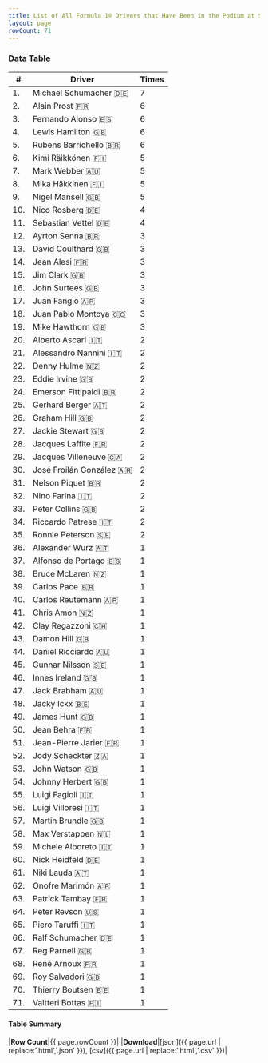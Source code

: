 ```yaml
---
title: List of All Formula 1® Drivers that Have Been in the Podium at Silverstone Circuit
layout: page
rowCount: 71
---
```


<canvas id="chart" width="400" height="180"></canvas>
<script>
var data = {
    "datasets": [
        {
            "backgroundColor": [
                "#f3a935",
                "#f3a935",
                "#f3a935",
                "#f3a935",
                "#f3a935",
                "#f3a935",
                "#f3a935",
                "#f3a935",
                "#f3a935",
                "#f3a935",
                "#f3a935",
                "#f3a935",
                "#f3a935",
                "#f3a935",
                "#f3a935",
                "#f3a935",
                "#f3a935",
                "#f3a935",
                "#f3a935",
                "#f3a935",
                "#f3a935",
                "#f3a935",
                "#f3a935",
                "#f3a935",
                "#f3a935",
                "#f3a935",
                "#f3a935",
                "#f3a935",
                "#f3a935",
                "#f3a935",
                "#f3a935",
                "#f3a935",
                "#f3a935",
                "#f3a935",
                "#f3a935",
                "#f3a935",
                "#f3a935",
                "#f3a935",
                "#f3a935",
                "#f3a935",
                "#f3a935",
                "#f3a935",
                "#f3a935",
                "#f3a935",
                "#f3a935",
                "#f3a935",
                "#f3a935",
                "#f3a935",
                "#f3a935",
                "#f3a935",
                "#f3a935",
                "#f3a935",
                "#f3a935",
                "#f3a935",
                "#f3a935",
                "#f3a935",
                "#f3a935",
                "#f3a935",
                "#f3a935",
                "#f3a935",
                "#f3a935",
                "#f3a935",
                "#f3a935",
                "#f3a935",
                "#f3a935",
                "#f3a935",
                "#f3a935",
                "#f3a935",
                "#f3a935",
                "#f3a935",
                "#f3a935"
            ],
            "borderColor": [
                "#f68639",
                "#f68639",
                "#f68639",
                "#f68639",
                "#f68639",
                "#f68639",
                "#f68639",
                "#f68639",
                "#f68639",
                "#f68639",
                "#f68639",
                "#f68639",
                "#f68639",
                "#f68639",
                "#f68639",
                "#f68639",
                "#f68639",
                "#f68639",
                "#f68639",
                "#f68639",
                "#f68639",
                "#f68639",
                "#f68639",
                "#f68639",
                "#f68639",
                "#f68639",
                "#f68639",
                "#f68639",
                "#f68639",
                "#f68639",
                "#f68639",
                "#f68639",
                "#f68639",
                "#f68639",
                "#f68639",
                "#f68639",
                "#f68639",
                "#f68639",
                "#f68639",
                "#f68639",
                "#f68639",
                "#f68639",
                "#f68639",
                "#f68639",
                "#f68639",
                "#f68639",
                "#f68639",
                "#f68639",
                "#f68639",
                "#f68639",
                "#f68639",
                "#f68639",
                "#f68639",
                "#f68639",
                "#f68639",
                "#f68639",
                "#f68639",
                "#f68639",
                "#f68639",
                "#f68639",
                "#f68639",
                "#f68639",
                "#f68639",
                "#f68639",
                "#f68639",
                "#f68639",
                "#f68639",
                "#f68639",
                "#f68639",
                "#f68639",
                "#f68639"
            ],
            "borderWidth": 1,
            "data": [
                7.0,
                6.0,
                6.0,
                6.0,
                6.0,
                5.0,
                5.0,
                5.0,
                5.0,
                4.0,
                4.0,
                3.0,
                3.0,
                3.0,
                3.0,
                3.0,
                3.0,
                3.0,
                3.0,
                2.0,
                2.0,
                2.0,
                2.0,
                2.0,
                2.0,
                2.0,
                2.0,
                2.0,
                2.0,
                2.0,
                2.0,
                2.0,
                2.0,
                2.0,
                2.0,
                1.0,
                1.0,
                1.0,
                1.0,
                1.0,
                1.0,
                1.0,
                1.0,
                1.0,
                1.0,
                1.0,
                1.0,
                1.0,
                1.0,
                1.0,
                1.0,
                1.0,
                1.0,
                1.0,
                1.0,
                1.0,
                1.0,
                1.0,
                1.0,
                1.0,
                1.0,
                1.0,
                1.0,
                1.0,
                1.0,
                1.0,
                1.0,
                1.0,
                1.0,
                1.0,
                1.0
            ],
            "label": "Times"
        }
    ],
    "labels": [
        "Michael Schumacher",
        "Alain Prost",
        "Fernando Alonso",
        "Lewis Hamilton",
        "Rubens Barrichello",
        "Kimi Räikkönen",
        "Mark Webber",
        "Mika Häkkinen",
        "Nigel Mansell",
        "Nico Rosberg",
        "Sebastian Vettel",
        "Ayrton Senna",
        "David Coulthard",
        "Jean Alesi",
        "Jim Clark",
        "John Surtees",
        "Juan Fangio",
        "Juan Pablo Montoya",
        "Mike Hawthorn",
        "Alberto Ascari",
        "Alessandro Nannini",
        "Denny Hulme",
        "Eddie Irvine",
        "Emerson Fittipaldi",
        "Gerhard Berger",
        "Graham Hill",
        "Jackie Stewart",
        "Jacques Laffite",
        "Jacques Villeneuve",
        "José Froilán González",
        "Nelson Piquet",
        "Nino Farina",
        "Peter Collins",
        "Riccardo Patrese",
        "Ronnie Peterson",
        "Alexander Wurz",
        "Alfonso de Portago",
        "Bruce McLaren",
        "Carlos Pace",
        "Carlos Reutemann",
        "Chris Amon",
        "Clay Regazzoni",
        "Damon Hill",
        "Daniel Ricciardo",
        "Gunnar Nilsson",
        "Innes Ireland",
        "Jack Brabham",
        "Jacky Ickx",
        "James Hunt",
        "Jean Behra",
        "Jean-Pierre Jarier",
        "Jody Scheckter",
        "John Watson",
        "Johnny Herbert",
        "Luigi Fagioli",
        "Luigi Villoresi",
        "Martin Brundle",
        "Max Verstappen",
        "Michele Alboreto",
        "Nick Heidfeld",
        "Niki Lauda",
        "Onofre Marimón",
        "Patrick Tambay",
        "Peter Revson",
        "Piero Taruffi",
        "Ralf Schumacher",
        "Reg Parnell",
        "René Arnoux",
        "Roy Salvadori",
        "Thierry Boutsen",
        "Valtteri Bottas"
    ]
};
var options = {
  legend: {
    display: false
  },
  scales: {
    xAxes: [{
      ticks: {
        beginAtZero: true,
        maxRotation: 180,
        display: window.innerWidth > 800
      }
    }],
    yAxes: [{
      ticks: {
        beginAtZero: true
      }
    }]
  },
  onResize: function(chart, size) {
    chart.options.scales.xAxes[0].ticks.display = size.width > 800;
  }
};
var chart = new Chart("chart", {
    data: data,
    type: 'bar',
    options: options
});
</script>

<!-- div id="chart-navigation">
<button onclick="window.location = chart.toBase64Image();">Save as Image</button>
<button onclick="window.location = chart.toBase64Image();">Hello</button>
<button onclick="window.location = chart.toBase64Image();">Hello</button>
<select>
<option>one</option>
<option>two</option>
<option>three</option>
</select>
</div -->




### Data Table

| # | Driver | Times |
|--|--|--|
| 1. | Michael Schumacher 🇩🇪 | 7 |
| 2. | Alain Prost 🇫🇷 | 6 |
| 3. | Fernando Alonso 🇪🇸 | 6 |
| 4. | Lewis Hamilton 🇬🇧 | 6 |
| 5. | Rubens Barrichello 🇧🇷 | 6 |
| 6. | Kimi Räikkönen 🇫🇮 | 5 |
| 7. | Mark Webber 🇦🇺 | 5 |
| 8. | Mika Häkkinen 🇫🇮 | 5 |
| 9. | Nigel Mansell 🇬🇧 | 5 |
| 10. | Nico Rosberg 🇩🇪 | 4 |
| 11. | Sebastian Vettel 🇩🇪 | 4 |
| 12. | Ayrton Senna 🇧🇷 | 3 |
| 13. | David Coulthard 🇬🇧 | 3 |
| 14. | Jean Alesi 🇫🇷 | 3 |
| 15. | Jim Clark 🇬🇧 | 3 |
| 16. | John Surtees 🇬🇧 | 3 |
| 17. | Juan Fangio 🇦🇷 | 3 |
| 18. | Juan Pablo Montoya 🇨🇴 | 3 |
| 19. | Mike Hawthorn 🇬🇧 | 3 |
| 20. | Alberto Ascari 🇮🇹 | 2 |
| 21. | Alessandro Nannini 🇮🇹 | 2 |
| 22. | Denny Hulme 🇳🇿 | 2 |
| 23. | Eddie Irvine 🇬🇧 | 2 |
| 24. | Emerson Fittipaldi 🇧🇷 | 2 |
| 25. | Gerhard Berger 🇦🇹 | 2 |
| 26. | Graham Hill 🇬🇧 | 2 |
| 27. | Jackie Stewart 🇬🇧 | 2 |
| 28. | Jacques Laffite 🇫🇷 | 2 |
| 29. | Jacques Villeneuve 🇨🇦 | 2 |
| 30. | José Froilán González 🇦🇷 | 2 |
| 31. | Nelson Piquet 🇧🇷 | 2 |
| 32. | Nino Farina 🇮🇹 | 2 |
| 33. | Peter Collins 🇬🇧 | 2 |
| 34. | Riccardo Patrese 🇮🇹 | 2 |
| 35. | Ronnie Peterson 🇸🇪 | 2 |
| 36. | Alexander Wurz 🇦🇹 | 1 |
| 37. | Alfonso de Portago 🇪🇸 | 1 |
| 38. | Bruce McLaren 🇳🇿 | 1 |
| 39. | Carlos Pace 🇧🇷 | 1 |
| 40. | Carlos Reutemann 🇦🇷 | 1 |
| 41. | Chris Amon 🇳🇿 | 1 |
| 42. | Clay Regazzoni 🇨🇭 | 1 |
| 43. | Damon Hill 🇬🇧 | 1 |
| 44. | Daniel Ricciardo 🇦🇺 | 1 |
| 45. | Gunnar Nilsson 🇸🇪 | 1 |
| 46. | Innes Ireland 🇬🇧 | 1 |
| 47. | Jack Brabham 🇦🇺 | 1 |
| 48. | Jacky Ickx 🇧🇪 | 1 |
| 49. | James Hunt 🇬🇧 | 1 |
| 50. | Jean Behra 🇫🇷 | 1 |
| 51. | Jean-Pierre Jarier 🇫🇷 | 1 |
| 52. | Jody Scheckter 🇿🇦 | 1 |
| 53. | John Watson 🇬🇧 | 1 |
| 54. | Johnny Herbert 🇬🇧 | 1 |
| 55. | Luigi Fagioli 🇮🇹 | 1 |
| 56. | Luigi Villoresi 🇮🇹 | 1 |
| 57. | Martin Brundle 🇬🇧 | 1 |
| 58. | Max Verstappen 🇳🇱 | 1 |
| 59. | Michele Alboreto 🇮🇹 | 1 |
| 60. | Nick Heidfeld 🇩🇪 | 1 |
| 61. | Niki Lauda 🇦🇹 | 1 |
| 62. | Onofre Marimón 🇦🇷 | 1 |
| 63. | Patrick Tambay 🇫🇷 | 1 |
| 64. | Peter Revson 🇺🇸 | 1 |
| 65. | Piero Taruffi 🇮🇹 | 1 |
| 66. | Ralf Schumacher 🇩🇪 | 1 |
| 67. | Reg Parnell 🇬🇧 | 1 |
| 68. | René Arnoux 🇫🇷 | 1 |
| 69. | Roy Salvadori 🇬🇧 | 1 |
| 70. | Thierry Boutsen 🇧🇪 | 1 |
| 71. | Valtteri Bottas 🇫🇮 | 1 |

#### Table Summary

|**Row Count**|{{ page.rowCount }}|
|**Download**|[json]({{ page.url | replace:'.html','.json' }}), [csv]({{ page.url | replace:'.html','.csv' }})|
